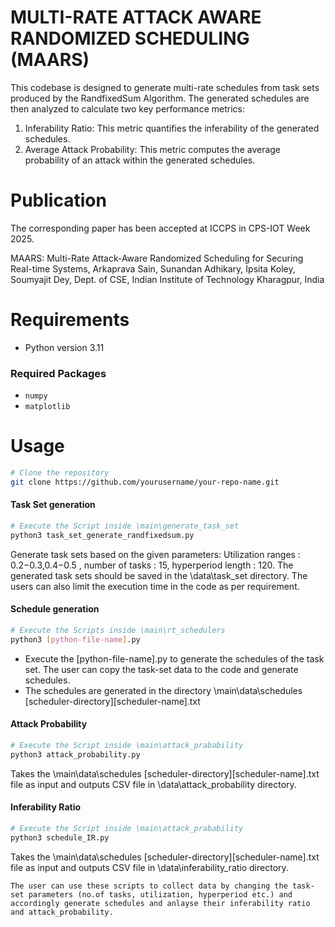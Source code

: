 # MULTI-RATE ATTACK AWARE RANDOMIZED SCHEDULING (MAARS)
This codebase is designed to generate multi-rate schedules from task sets produced by the RandfixedSum Algorithm. The generated schedules are then analyzed to calculate two key performance metrics:
1. Inferability Ratio: This metric quantifies the inferability of the generated schedules.
2. Average Attack Probability: This metric computes the average probability of an attack within the generated schedules.

# Publication

The corresponding paper has been accepted at ICCPS in CPS-IOT Week 2025.

MAARS: Multi-Rate Attack-Aware Randomized Scheduling for Securing Real-time Systems, Arkaprava Sain, Sunandan Adhikary, Ipsita Koley, Soumyajit Dey, Dept. of CSE, Indian Institute of Technology Kharagpur, India


# Requirements

- Python version 3.11

### Required Packages

- `numpy`
- `matplotlib`

# Usage

```bash
# Clone the repository
git clone https://github.com/yourusername/your-repo-name.git
```


#### Task Set generation
```bash
# Execute the Script inside \main\generate_task_set
python3 task_set_generate_randfixedsum.py
```
Generate task sets based on the given parameters: 
Utilization ranges : 0.2−0.3,0.4−0.5 ,  number of tasks : 15, hyperperiod length : 120. The generated task sets should be saved in the \data\task_set directory. The users can also limit the execution time in the code as per requirement. 


#### Schedule generation
```bash
# Execute the Scripts inside \main\rt_schedulers
python3 [python-file-name].py
```
* Execute the [python-file-name].py to generate the schedules of the task set. The user can copy the task-set data to the code and generate schedules.
* The schedules are generated in the directory \main\data\schedules \[scheduler-directory]\[scheduler-name].txt

#### Attack Probability
```bash
# Execute the Script inside \main\attack_prabability
python3 attack_probability.py
```
Takes the \main\data\schedules \[scheduler-directory]\[scheduler-name].txt file as input and outputs CSV file in \data\attack_probability directory. 

#### Inferability Ratio
```bash
# Execute the Script inside \main\attack_prabability
python3 schedule_IR.py
```
Takes the \main\data\schedules \[scheduler-directory]\[scheduler-name].txt file as input and outputs CSV file in \data\inferability_ratio directory. 


````
The user can use these scripts to collect data by changing the task-set parameters (no.of tasks, utilization, hyperperiod etc.) and accordingly generate schedules and anlayse their inferability ratio and attack_probability. 
````

